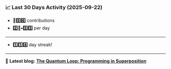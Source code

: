 <!--START_STATS-->
### 📈 Last 30 Days Activity (2025-09-22)  
- **🎱5️⃣6️⃣** contributions  
- **2️⃣🎱•5️⃣3️⃣** per day
---
- **1️⃣1️⃣4️⃣** day streak!
---
📝 **Latest blog:** [**The Quantum Loop: Programming in Superposition**](https://andriak.com/blog/quantum-loop)
<!--END_STATS-->
